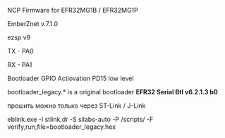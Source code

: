 NCP Firmware for EFR32MG1B / EFR32MG1P

EmberZnet v.7.1.0

ezsp v9

TX - PA0

RX - PA1


Bootloader GPIO Actiovation PD15 low level




bootloader_legacy.* is a original bootloader __EFR32 Serial Btl v6.2.1.3 b0__

прошить можно только через ST-Link / J-Link

eblink.exe -I stlink,dr -S silabs-auto -P /scripts/ -F verify,run,file=bootloader_legacy.hex

